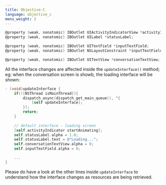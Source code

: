 ```yaml
---
title: Objective-C
language: objective_c
menu_weight: 2
---
```



```objective-c
@property (weak, nonatomic) IBOutlet UIActivityIndicatorView *activityIndicator;
@property (weak, nonatomic) IBOutlet UILabel *statusLabel;

@property (weak, nonatomic) IBOutlet UITextField *inputTextField;
@property (weak, nonatomic) IBOutlet NSLayoutConstraint *inputTextFieldBottomConstraint;

@property (weak, nonatomic) IBOutlet UITextView *conversationTextView;
```

All the interface changes are affected inside the `updateInterface()` method; eg: when the conversation screen is showb, the loading interface will be shown:

```objective-c
- (void)updateInterface {
    if(![NSThread isMainThread]){
        dispatch_async(dispatch_get_main_queue(), ^{
            [self updateInterface];
        });
        return;
    }
    
    // default interface - loading screen
    [self.activityIndicator startAnimating];
    self.statusLabel.alpha = 1.0;
    self.statusLabel.text = @"Loading...";
    self.conversationTextView.alpha = 0;
    self.inputTextField.alpha = 0;

    ...
}
```

Please do have a look at the other lines inside `updateInterface` to understand how the interface changes as resources are being retrieved.

